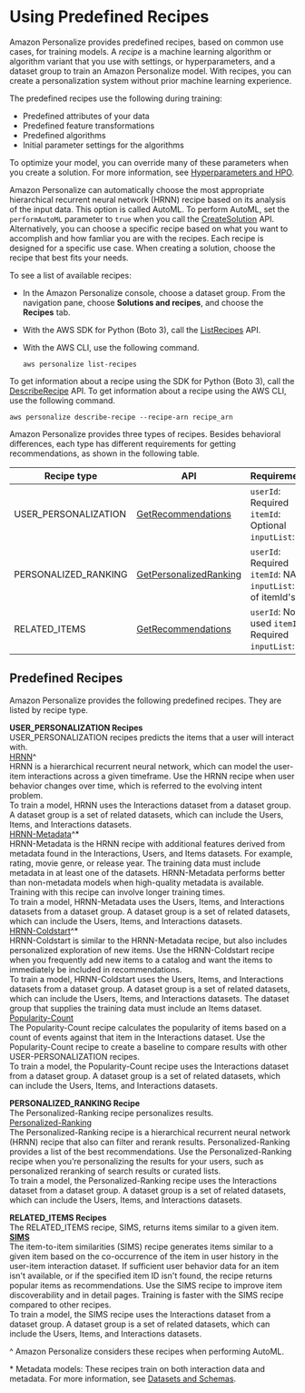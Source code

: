 # Using Predefined Recipes<a name="working-with-predefined-recipes"></a>

 Amazon Personalize provides predefined recipes, based on common use cases, for training models\. A *recipe* is a machine learning algorithm or algorithm variant that you use with settings, or hyperparameters, and a dataset group to train an Amazon Personalize model\. With recipes, you can create a personalization system without prior machine learning experience\.

The predefined recipes use the following during training:
+ Predefined attributes of your data
+ Predefined feature transformations 
+ Predefined algorithms 
+ Initial parameter settings for the algorithms

To optimize your model, you can override many of these parameters when you create a solution\. For more information, see [Hyperparameters and HPO](customizing-solution-config-hpo.md)\.

Amazon Personalize can automatically choose the most appropriate hierarchical recurrent neural network \(HRNN\) recipe based on its analysis of the input data\. This option is called AutoML\. To perform AutoML, set the `performAutoML` parameter to `true` when you call the [CreateSolution](API_CreateSolution.md) API\. Alternatively, you can choose a specific recipe based on what you want to accomplish and how famliar you are with the recipes\. Each recipe is designed for a specific use case\. When creating a solution, choose the recipe that best fits your needs\.

To see a list of available recipes:
+ In the Amazon Personalize console, choose a dataset group\. From the navigation pane, choose **Solutions and recipes**, and choose the **Recipes** tab\. 
+ With the AWS SDK for Python \(Boto 3\), call the [ListRecipes](API_ListRecipes.md) API\. 
+ With the AWS CLI, use the following command\.

  ```
  aws personalize list-recipes
  ```

To get information about a recipe using the SDK for Python \(Boto 3\), call the [DescribeRecipe](API_DescribeRecipe.md) API\. To get information about a recipe using the AWS CLI, use the following command\.

```
aws personalize describe-recipe --recipe-arn recipe_arn
```

Amazon Personalize provides three types of recipes\. Besides behavioral differences, each type has different requirements for getting recommendations, as shown in the following table\.


| Recipe type | API | Requirements | 
| --- | --- | --- | 
| USER\_PERSONALIZATION | [GetRecommendations](API_RS_GetRecommendations.md) |  `userId`: Required `itemId`: Optional `inputList`: NA  | 
| PERSONALIZED\_RANKING | [GetPersonalizedRanking](API_RS_GetPersonalizedRanking.md) |  `userId`: Required `itemId`: NA `inputList`: list of itemId's  | 
| RELATED\_ITEMS | [GetRecommendations](API_RS_GetRecommendations.md) |  `userId`: Not used `itemId`: Required `inputList`: NA  | 

## Predefined Recipes<a name="predefined-recipes"></a>

Amazon Personalize provides the following predefined recipes\. They are listed by recipe type\.

**USER\_PERSONALIZATION Recipes**  
USER\_PERSONALIZATION recipes predicts the items that a user will interact with\.    
[HRNN](native-recipe-hrnn.md)^  
HRNN is a hierarchical recurrent neural network, which can model the user\-item interactions across a given timeframe\. Use the HRNN recipe when user behavior changes over time, which is referred to the evolving intent problem\.  
To train a model, HRNN uses the Interactions dataset from a dataset group\. A dataset group is a set of related datasets, which can include the Users, Items, and Interactions datasets\.  
[HRNN\-Metadata](native-recipe-hrnn-metadata.md)^\*  
HRNN\-Metadata is the HRNN recipe with additional features derived from metadata found in the Interactions, Users, and Items datasets\. For example, rating, movie genre, or release year\. The training data must include metadata in at least one of the datasets\. HRNN\-Metadata performs better than non\-metadata models when high\-quality metadata is available\. Training with this recipe can involve longer training times\.  
To train a model, HRNN\-Metadata uses the Users, Items, and Interactions datasets from a dataset group\. A dataset group is a set of related datasets, which can include the Users, Items, and Interactions datasets\.  
[HRNN\-Coldstart](native-recipe-hrnn-coldstart.md)^\*  
HRNN\-Coldstart is similar to the HRNN\-Metadata recipe, but also includes personalized exploration of new items\. Use the HRNN\-Coldstart recipe when you frequently add new items to a catalog and want the items to immediately be included in recommendations\.  
To train a model, HRNN\-Coldstart uses the Users, Items, and Interactions datasets from a dataset group\. A dataset group is a set of related datasets, which can include the Users, Items, and Interactions datasets\. The dataset group that supplies the training data must include an Items dataset\.   
[Popularity\-Count](native-recipe-popularity.md)  
The Popularity\-Count recipe calculates the popularity of items based on a count of events against that item in the Interactions dataset\. Use the Popularity\-Count recipe to create a baseline to compare results with other USER\-PERSONALIZATION recipes\.  
To train a model, the Popularity\-Count recipe uses the Interactions dataset from a dataset group\. A dataset group is a set of related datasets, which can include the Users, Items, and Interactions datasets\.

**PERSONALIZED\_RANKING Recipe**  
The Personalized\-Ranking recipe personalizes results\.    
[Personalized\-Ranking](native-recipe-search.md)  
The Personalized\-Ranking recipe is a hierarchical recurrent neural network \(HRNN\) recipe that also can filter and rerank results\. Personalized\-Ranking provides a list of the best recommendations\. Use the Personalized\-Ranking recipe when you’re personalizing the results for your users, such as personalized reranking of search results or curated lists\.  
To train a model, the Personalized\-Ranking recipe uses the Interactions dataset from a dataset group\. A dataset group is a set of related datasets, which can include the Users, Items, and Interactions datasets\.

**RELATED\_ITEMS Recipes**  
The RELATED\_ITEMS recipe, SIMS, returns items similar to a given item\.    
**[SIMS](native-recipe-sims.md)**  
The item\-to\-item similarities \(SIMS\) recipe generates items similar to a given item based on the co\-occurrence of the item in user history in the user\-item interaction dataset\. If sufficient user behavior data for an item isn't available, or if the specified item ID isn't found, the recipe returns popular items as recommendations\. Use the SIMS recipe to improve item discoverability and in detail pages\. Training is faster with the SIMS recipe compared to other recipes\.  
To train a model, the SIMS recipe uses the Interactions dataset from a dataset group\. A dataset group is a set of related datasets, which can include the Users, Items, and Interactions datasets\.

^ Amazon Personalize considers these recipes when performing AutoML\.

\* Metadata models: These recipes train on both interaction data and metadata\. For more information, see [Datasets and Schemas](how-it-works-dataset-schema.md)\.
